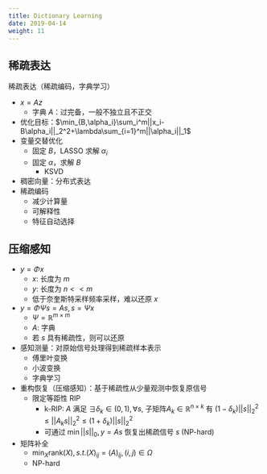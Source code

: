```yaml
---
title: Dictionary Learning
date: 2019-04-14
weight: 11
---
```


## 稀疏表达

稀疏表达（稀疏编码，字典学习）

- $x=Az$
  - 字典 $A$：过完备，一般不独立且不正交
- 优化目标：$\min_{B,\alpha_i}\sum_i^m||x_i-B\alpha_i||_2^2+\lambda\sum_{i=1}^m||\alpha_i||_1$
- 变量交替优化
  - 固定 $B$，LASSO 求解 $\alpha_i$
  - 固定 $\alpha$，求解 $B$
    - KSVD
- 稠密向量：分布式表达
- 稀疏编码
  - 减少计算量
  - 可解释性
  - 特征自动选择

## 压缩感知

- $y=\Phi x$
  - $x$: 长度为 $m$
  - $y$: 长度为 $n<<m$
  - 低于奈奎斯特采样频率采样，难以还原 $x$
- $y=\Phi\Psi s=As, s=\Psi x$
  - $\Psi=\mathbb{R}^{m\times m}$
  - $A$: 字典
  - 若 $s$ 具有稀疏性，则可以还原
- 感知测量：对原始信号处理得到稀疏样本表示
  - 傅里叶变换
  - 小波变换
  - 字典学习
- 重构恢复（压缩感知）：基于稀疏性从少量观测中恢复原信号
  - 限定等距性 RIP
    - k-RIP: $A$ 满足 $\exists\delta_k\in(0,1),\forall s,$ 子矩阵$A_k\in\mathbb{R}^{n\times k}$ 有 $(1-\delta_k)||s||_2^2\leq||A_ks||_2^2\leq(1+\delta_k)||s||^2_2$
    - 可通过 $\min ||s||_0, y=As$ 恢复出稀疏信号 $s$ ($\text{NP}$-hard)
- 矩阵补全
  - $\min_X \text{rank}(X),s.t. (X)_{ij}=(A)_{ij},(i,j)\in\Omega$
  - $\text{NP}$-hard
